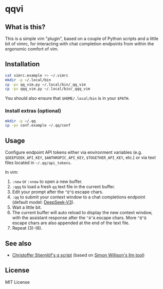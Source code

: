 # qqvi

## What is this?

This is a simple vim "plugin", based on a couple of Python scripts and
a little bit of vimrc, for interacting with chat completion endpoints
from within the ergonomic comfort of vim.

## Installation

```sh
cat vimrc.example >> ~/.vimrc
mkdir -p ~/.local/bin
cp -pv qq_vim.py ~/.local/bin/_qq_vim
cp -pv qqq_vim.py ~/.local/bin/_qqq_vim
```

You should also ensure that `$HOME/.local/bin` is in your `$PATH`.

### Install extras (optional)

```sh
mkdir -p ~/.qq
cp -pv conf.example ~/.qq/conf
```

## Usage

Configure endpoint API tokens either via environment variables
(e.g. `$DEEPSEEK_API_KEY`, `$ANTHROPIC_API_KEY`, `$TOGETHER_API_KEY`, etc.)
or via text files located in `~/.qq/api_tokens`.

In vim:

1.  `:new` or `:vnew` to open a new buffer.
2.  `:qqq` to load a fresh `qq` text file in the current buffer.
3.  Edit your prompt after the `^Q^Q` escape chars.
4.  `:qq` to submit your context window to a chat completions endpoint
    (default model: [DeepSeek-V3](https://api-docs.deepseek.com/)).
5.  Wait a little bit.
6.  The current buffer will auto reload to display the new context
    window, with the assistant response after the `^A^A` escape chars.
    More `^Q^Q` escape chars are also appended at the end of the text
    file.
7.  Repeat (3)-(6).

## See also

- [Christoffer Stjernlöf's q script](https://entropicthoughts.com/q)
  (based on [Simon Willison's llm tool](https://simonwillison.net/2024/Aug/7/q-what-do-i-title-this-article/))

## License

MIT License
